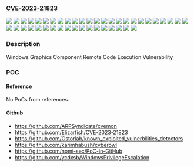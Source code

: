 ### [CVE-2023-21823](https://cve.mitre.org/cgi-bin/cvename.cgi?name=CVE-2023-21823)
![](https://img.shields.io/static/v1?label=Product&message=Microsoft%20Office%20for%20Android&color=blue)
![](https://img.shields.io/static/v1?label=Product&message=Microsoft%20Office%20for%20Universal&color=blue)
![](https://img.shields.io/static/v1?label=Product&message=Microsoft%20Office%20for%20iOS&color=blue)
![](https://img.shields.io/static/v1?label=Product&message=Windows%2010%20Version%201507&color=blue)
![](https://img.shields.io/static/v1?label=Product&message=Windows%2010%20Version%201607&color=blue)
![](https://img.shields.io/static/v1?label=Product&message=Windows%2010%20Version%201809&color=blue)
![](https://img.shields.io/static/v1?label=Product&message=Windows%2010%20Version%2020H2&color=blue)
![](https://img.shields.io/static/v1?label=Product&message=Windows%2010%20Version%2021H2&color=blue)
![](https://img.shields.io/static/v1?label=Product&message=Windows%2010%20Version%2022H2&color=blue)
![](https://img.shields.io/static/v1?label=Product&message=Windows%2011%20version%2021H2&color=blue)
![](https://img.shields.io/static/v1?label=Product&message=Windows%2011%20version%2022H2&color=blue)
![](https://img.shields.io/static/v1?label=Product&message=Windows%20Server%202008%20%20Service%20Pack%202&color=blue)
![](https://img.shields.io/static/v1?label=Product&message=Windows%20Server%202008%20R2%20Service%20Pack%201%20(Server%20Core%20installation)&color=blue)
![](https://img.shields.io/static/v1?label=Product&message=Windows%20Server%202008%20R2%20Service%20Pack%201&color=blue)
![](https://img.shields.io/static/v1?label=Product&message=Windows%20Server%202008%20Service%20Pack%202%20(Server%20Core%20installation)&color=blue)
![](https://img.shields.io/static/v1?label=Product&message=Windows%20Server%202008%20Service%20Pack%202&color=blue)
![](https://img.shields.io/static/v1?label=Product&message=Windows%20Server%202012%20(Server%20Core%20installation)&color=blue)
![](https://img.shields.io/static/v1?label=Product&message=Windows%20Server%202012%20R2%20(Server%20Core%20installation)&color=blue)
![](https://img.shields.io/static/v1?label=Product&message=Windows%20Server%202012%20R2&color=blue)
![](https://img.shields.io/static/v1?label=Product&message=Windows%20Server%202012&color=blue)
![](https://img.shields.io/static/v1?label=Product&message=Windows%20Server%202016%20(Server%20Core%20installation)&color=blue)
![](https://img.shields.io/static/v1?label=Product&message=Windows%20Server%202016&color=blue)
![](https://img.shields.io/static/v1?label=Product&message=Windows%20Server%202019%20(Server%20Core%20installation)&color=blue)
![](https://img.shields.io/static/v1?label=Product&message=Windows%20Server%202019&color=blue)
![](https://img.shields.io/static/v1?label=Product&message=Windows%20Server%202022&color=blue)
![](https://img.shields.io/static/v1?label=Version&message=10.0.0%3C%2010.0.10240.19747%20&color=brighgreen)
![](https://img.shields.io/static/v1?label=Version&message=10.0.0%3C%2010.0.14393.5717%20&color=brighgreen)
![](https://img.shields.io/static/v1?label=Version&message=10.0.0%3C%2010.0.17763.4010%20&color=brighgreen)
![](https://img.shields.io/static/v1?label=Version&message=10.0.0%3C%2010.0.19042.2604%20&color=brighgreen)
![](https://img.shields.io/static/v1?label=Version&message=10.0.0%3C%2010.0.19044.2604%20&color=brighgreen)
![](https://img.shields.io/static/v1?label=Version&message=10.0.0%3C%2010.0.19045.2604%20&color=brighgreen)
![](https://img.shields.io/static/v1?label=Version&message=10.0.0%3C%2010.0.20348.1547%20&color=brighgreen)
![](https://img.shields.io/static/v1?label=Version&message=10.0.0%3C%2010.0.22621.1265%20&color=brighgreen)
![](https://img.shields.io/static/v1?label=Version&message=10.0.0%3C%2010.0.22621.1574%20&color=brighgreen)
![](https://img.shields.io/static/v1?label=Version&message=16.0.1%3C%2016.0.14326.21330%20&color=brighgreen)
![](https://img.shields.io/static/v1?label=Version&message=16.0.1%3C%2016.0.16130.20156%20&color=brighgreen)
![](https://img.shields.io/static/v1?label=Version&message=2.0.0%3C%202.70.23021003%20&color=brighgreen)
![](https://img.shields.io/static/v1?label=Version&message=6.0.0%3C%206.0.6003.21915%20&color=brighgreen)
![](https://img.shields.io/static/v1?label=Version&message=6.0.0%3C%206.1.7601.26366%20&color=brighgreen)
![](https://img.shields.io/static/v1?label=Version&message=6.1.0%3C%206.1.7601.26366%20&color=brighgreen)
![](https://img.shields.io/static/v1?label=Version&message=6.2.0%3C%206.2.9200.24116%20&color=brighgreen)
![](https://img.shields.io/static/v1?label=Version&message=6.3.0%3C%206.3.9600.20821%20&color=brighgreen)
![](https://img.shields.io/static/v1?label=Vulnerability&message=Remote%20Code%20Execution&color=brighgreen)

### Description

Windows Graphics Component Remote Code Execution Vulnerability

### POC

#### Reference
No PoCs from references.

#### Github
- https://github.com/ARPSyndicate/cvemon
- https://github.com/Elizarfish/CVE-2023-21823
- https://github.com/Ostorlab/known_exploited_vulnerbilities_detectors
- https://github.com/karimhabush/cyberowl
- https://github.com/nomi-sec/PoC-in-GitHub
- https://github.com/ycdxsb/WindowsPrivilegeEscalation

